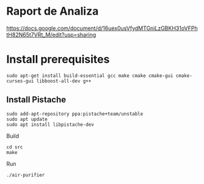 # Raport de Analiza
https://docs.google.com/document/d/16uex0usVfydMTGniLzGBKH31oVFPhtH82N65t7VRt_M/edit?usp=sharing

# Install prerequisites

```
sudo apt-get install build-essential gcc make cmake cmake-gui cmake-curses-gui libboost-all-dev g++
```
## Install Pistache
```
sudo add-apt-repository ppa:pistache+team/unstable
sudo apt update
sudo apt install libpistache-dev
```
Build 
```
cd src
make
```
Run
```
./air-purifier
```
